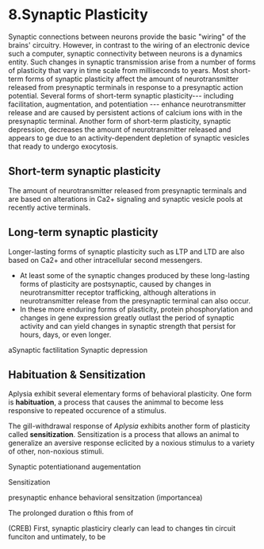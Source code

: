 # 8.Synaptic Plasticity

Synaptic connections between neurons provide the basic "wiring" of the brains'
circuitry. However, in contrast to the wiring of an electronic device such a
computer, synaptic connectivity between neurons is a dynamics entity. Such
changes in synaptic transmission arise from a number of forms of plasticity that
vary in time scale from milliseconds to years. Most short-term forms of synaptic
plasticity affect the amount of neurotransmitter released from presynaptic
terminals in response to a presynaptic action potential. Several forms of
short-term synaptic plasticity--- including facilitation, augmentation, and
potentiation --- enhance neurotransmitter release and are caused by persistent
actions of calcium ions with in the presynaptic terminal. Another form of
short-term plasticity, synaptic depression, decreases the amount of
neurotransmitter released and appears to ge due to an activity-dependent
depletion of synaptic vesicles that ready to undergo exocytosis. 

## Short-term synaptic plasticity
The amount of neurotransmitter released from presynaptic terminals and are
based on alterations in Ca2+ signaling and synaptic vesicle pools at recently
active terminals.

## Long-term synaptic plasticity
Longer-lasting forms of synaptic plasticity such as LTP and LTD are also based
on Ca2+ and other intracellular second messengers.

- At least some of the synaptic changes produced by these long-lasting forms of
plasticity are postsynaptic, caused by changes in neurotransmitter receptor
trafficking, although alterations in neurotransmitter release from the presynaptic
terminal can also occur.
- In these more enduring forms of plasticity, protein phosphorylation and changes
in gene expression greatly outlast the period of synaptic activity and can yield
changes in synaptic strength that persist for hours, days, or even longer.

aSynaptic factilitation
Synaptic depression

## Habituation & Sensitization
Aplysia exhibit several elementary forms of behavioral plasticity. One form is
**habituation**, a process that causes the animmal to become less responsive to
repeated occurence of a stimulus.

The gill-withdrawal response of *Aplysia* exhibits another form of plasticity
called **sensitization**. Sensitization is a process that allows an animal to
generalize an aversive response eclicited by a noxious stimulus to a variety 
of other, non-noxious stimuli.

Synaptic potentiationand augementation

Sensitization

presynaptic enhance behavioral sensitzation (importancea)

The prolonged duration o fthis from of 


(CREB)
First, synaptic plasticiry clearly can lead to changes tin circuit funciton and
untimately, to be
